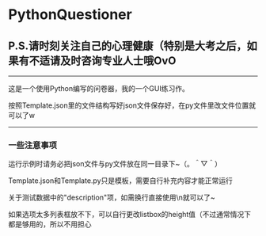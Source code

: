 # PythonQuestioner

## P.S.请时刻关注自己的心理健康（特别是大考之后，如果有不适请及时咨询专业人士哦OvO

***********

这是一个使用Python编写的问卷器，我的一个GUI练习作。

按照Template.json里的文件结构写好json文件保存好，在py文件里改文件位置就可以了w

***********

### 一些注意事项

运行示例时请务必把json文件与py文件放在同一目录下~（。＾▽＾）

Template.json和Template.py只是模板，需要自行补充内容才能正常运行

关于测试数据中的"description"项，如需换行直接使用\\n就可以了~

如果选项太多列表框放不下，可以自行更改listbox的height值（不过通常情况下都是够用的，所以不用担心
